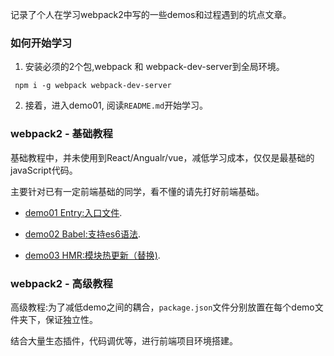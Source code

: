 记录了个人在学习webpack2中写的一些demos和过程遇到的坑点文章。

### 如何开始学习

1. 安装必须的2个包,webpack 和 webpack-dev-server到全局环境。
```shell
 npm i -g webpack webpack-dev-server
```

2. 接着，进入demo01, 阅读<code>README.md</code>开始学习。


### webpack2 - 基础教程

基础教程中，并未使用到React/Angualr/vue，减低学习成本，仅仅是最基础的javaScript代码。

主要针对已有一定前端基础的同学，看不懂的请先打好前端基础。

 * [demo01 Entry:入口文件](/demo01).

 * [demo02 Babel:支持es6语法](/demo02).

 * [demo03 HMR:模块热更新（替换)](/demo03).


### webpack2 - 高级教程

高级教程:为了减低demo之间的耦合，<code>package.json</code>文件分别放置在每个demo文件夹下，保证独立性。

结合大量生态插件，代码调优等，进行前端项目环境搭建。
